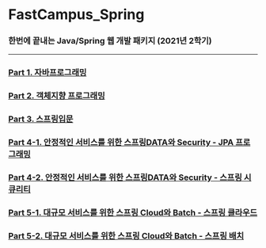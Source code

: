 # FastCampus_Spring
### 한번에 끝내는 Java/Spring 웹 개발 패키지 (2021년 2학기)

---

### [Part 1. 자바프로그래밍](https://github.com/hyunmin0317/FastCampus_Spring/tree/main/Part1%20Java)

### [Part 2. 객체지향 프로그래밍](https://github.com/hyunmin0317/FastCampus_Spring/tree/main/Part2%20OOP)

### [Part 3. 스프링입문](https://github.com/hyunmin0317/FastCampus_Spring/tree/main/Part3%20Spring)

### [Part 4-1. 안정적인 서비스를 위한 스프링DATA와 Security - JPA 프로그래밍](https://github.com/hyunmin0317/FastCampus_Spring/tree/main/Part4-1%20Spring-JPA)

### [Part 4-2. 안정적인 서비스를 위한 스프링DATA와 Security - 스프링 시큐리티](https://github.com/hyunmin0317/FastCampus_Spring/tree/main/Part4-2%20Spring-Security)

### [Part 5-1. 대규모 서비스를 위한 스프링 Cloud와 Batch - 스프링 클라우드](https://github.com/hyunmin0317/FastCampus_Spring/tree/main/Part5-1%20Spring-Cloud)

### [Part 5-2. 대규모 서비스를 위한 스프링 Cloud와 Batch - 스프링 배치](https://github.com/hyunmin0317/FastCampus_Spring/tree/main/Part5-2%20Spring-Batch)